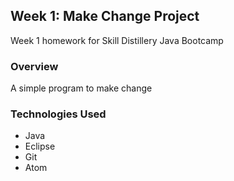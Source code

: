 ## Week 1: Make Change Project

Week 1 homework for Skill Distillery
Java Bootcamp

### Overview

A simple program to make change

### Technologies Used

* Java
* Eclipse
* Git
* Atom
